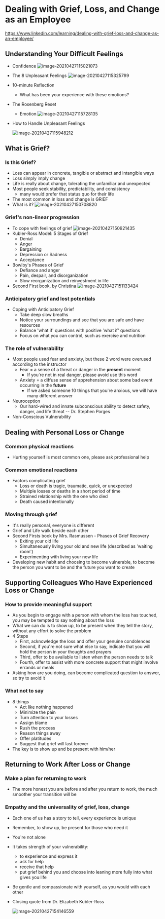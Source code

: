 # Dealing with Grief, Loss, and Change as an Employee    

https://www.linkedin.com/learning/dealing-with-grief-loss-and-change-as-an-employee/



## Understanding Your Difficult Feelings

- Confidence
  ![image-20210427115021073](img/dealing_with_grief_loss_change_as_employee/image-20210427115021073.png)

- The 8 Unpleasant Feelings
  ![image-20210427115325799](img/dealing_with_grief_loss_change_as_employee/image-20210427115325799.png)

- 10-minute Reflection

  - What has been your experience with these emotions?

- The Rosenberg Reset

  - Emotion
    ![image-20210427115728135](img/dealing_with_grief_loss_change_as_employee/image-20210427115728135.png)

- How to Handle Unpleasant Feelings

  ![image-20210427115948212](img/dealing_with_grief_loss_change_as_employee/image-20210427115948212.png)



## What is Grief?

### Is this Grief?

- Loss can appear in concrete, tangible or abstract and intangible ways
- Loss simply imply change
- Life is really about change, tolerating the unfamiliar and unexpected
- Most people seek stability, predictability, and consistency
  - many would prefer that status quo for their life
- The most common in loss and change is GRIEF
- What is it?
  ![image-20210427150708820](img/dealing_with_grief_loss_change_as_employee/image-20210427150708820.png)

### Grief's non-linear progression

- To cope with feelings of grief
  ![image-20210427150921435](img/dealing_with_grief_loss_change_as_employee/image-20210427150921435.png)
- Kubler-Ross Model: 5 Stages of Grief
  - Denial
  - Anger
  - Bargaining
  - Depression or Sadness
  - Acceptance
- Bowlby's Phases of Grief
  - Defiance and anger
  - Pain, despair, and disorganization
  - Slow reorganization and reinvestment in life
- Second First book, by Christina
  ![image-20210427151133424](img/dealing_with_grief_loss_change_as_employee/image-20210427151133424.png)

### Anticipatory grief and lost potentials

- Coping with Anticipatory Grief
  - Take deep slow breaths
  - Notice your surroundings and see that you are safe and have resources
  - Balance 'what if' questions with positive 'what if' questions
  - Focus on what you can control, such as exercise and nutrition

### The role of vulnerability

- Most people used fear and anxiety, but these 2 word were overused according to the instructor
  - Fear = a sense of a threat or danger in the **present** moment
    - If you're not in real danger, please avoid use this word
  - Anxiety = a diffuse sense of apprehension about some bad event occurring in the **future**
    - If we asked someone 10 things that you're anxious, we will have many different answer
- Neuroception
  - Our hard-wired and innate subconscious ability to detect safety, danger, and life threat -- Dr. Stephen Porges
- Non-Conscious Vulnerability



## Dealing with Personal Loss or Change

### Common physical reactions

- Hurting yourself is most common one, please ask professional help

### Common emotional reactions

- Factors complicating grief
  - Loss or death is tragic, traumatic, quick, or unexpected
  - Multiple losses or deaths in a short period of time
  - Strained relationship with the one who died
  - Death caused intentionally

### Moving through grief

- It's really personal, everyone is different
- Grief and Life walk beside each other
- Second Firsts book by Mrs. Rasmussen - Phases of Grief Recovery
  - Exiting your old life
  - Simultaneously living your old and new life (described as 'waiting room')
  - Experimenting with living your new life
- Developing new habit and choosing to become vulnerable, to become the person you want to be and the future you want to create



## Supporting Colleagues Who Have Experienced Loss or Change

### How to provide meaningful support

- As you begin to engage with a person with whom the loss has touched, you may be tempted to say nothing about the loss
- What we can do is to show up, to be present when they tell the story, without any effort to solve the problem
- 4 Steps
  - First, acknowledge the loss and offer your genuine condolences
  - Second, if you're not sure what else to say, indicate that you will hold the person in your thoughts and prayers
  - Third, offer to be available to listen when the person needs to talk
  - Fourth, offer to assist with more concrete support that might involve errands or meals
- Asking how are you doing, can become complicated question to answer, so try to avoid it



### What not to say

- 8 things
  - Act like nothing happened
  - Minimize the pain
  - Turn attention to your losses
  - Assign blame
  - Rush the process
  - Reason things away
  - Offer platitudes
  - Suggest that grief will last forever
- The key is to show up and be present with him/her



## Returning to Work After Loss or Change

### Make a plan for returning to work

- The more honest you are before and after you return to work, the much smoother your transition will be

### Empathy and the universality of grief, loss, change

- Each one of us has a story to tell, every experience is unique

- Remember, to show up, be present for those who need it

- You're not alone

- It takes strength of your vulnerability:

  - to experience and express it
  - ask for help
  - receive that help
  - put grief behind you and choose into leaning more fully into what gives you life

- Be gentle and compassionate with yourself, as you would with each other

- Closing quote from Dr. Elizabeth Kubler-Ross

  ![image-20210427154146559](img/dealing_with_grief_loss_change_as_employee/image-20210427154146559.png)

